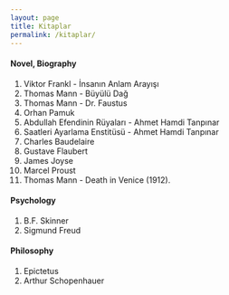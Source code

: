 ```yaml
---
layout: page
title: Kitaplar
permalink: /kitaplar/
---
```


#### Novel, Biography

1) Viktor Frankl - İnsanın Anlam Arayışı
2) Thomas Mann - Büyülü Dağ
3) Thomas Mann - Dr. Faustus
4) Orhan Pamuk
5) Abdullah Efendinin Rüyaları - Ahmet Hamdi Tanpınar
6) Saatleri Ayarlama Enstitüsü - Ahmet Hamdi Tanpınar
7) Charles Baudelaire
8) Gustave Flaubert
9) James Joyse
10) Marcel Proust
11) Thomas Mann - Death in Venice (1912).

#### Psychology

1) B.F. Skinner
2) Sigmund Freud

#### Philosophy

1) Epictetus
2) Arthur Schopenhauer
